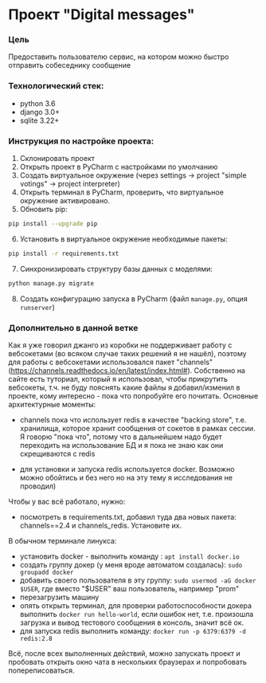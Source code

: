 # Проект "Digital messages"

### Цель
Предоставить пользователю сервис, на котором можно быстро отправить собеседнику сообщение

### Технологический стек:
- python 3.6
- django 3.0+
- sqlite 3.22+

### Инструкция по настройке проекта:
1. Склонировать проект
2. Открыть проект в PyCharm с наcтройками по умолчанию
3. Создать виртуальное окружение (через settings -> project "simple votings" -> project interpreter)
4. Открыть терминал в PyCharm, проверить, что виртуальное окружение активировано.
5. Обновить pip:
```bash
pip install --upgrade pip
```
6. Установить в виртуальное окружение необходимые пакеты: 
```bash
pip install -r requirements.txt
```
7. Синхронизировать структуру базы данных с моделями: 
```bash
python manage.py migrate
```
8. Создать конфигурацию запуска в PyCharm (файл `manage.py`, опция `runserver`)


### Дополнительно в данной ветке
Как я уже говорил джанго из коробки не поддерживает работу с вебсокетами (во всяком случае таких решений я не нашёл), поэтому для работы с вебсокетами использовался пакет "channels" (https://channels.readthedocs.io/en/latest/index.html#). Собственно на сайте есть туториал, который я использовал, чтобы прикрутить вебсокеты, т.ч. не буду пояснять какие файлы я добавил/изменил в проекте, кому интересно - пока что попробуйте его почитать. Основные архитектурные моменты:

- channels пока что использует redis в качестве "backing store", т.е. хранилища, которое хранит сообщения от сокетов в рамках сессии.  Я говорю "пока что", потому что в дальнейшем надо будет переходить на использование БД и я пока не знаю как они скрещиваются с redis

- для установки и запуска redis используется docker. Возможно можно обойтись и без него но на эту тему я исследования не проводил)

Чтобы у вас всё работало, нужно:
- посмотреть в requirements.txt, добавил туда два новых пакета: channels==2.4 и channels_redis. Установите их.

В обычном терминале линукса:
- установить docker - выполнить команду : `apt install docker.io`
- создать группу докер (у меня вроде автоматом создалась): `sudo groupadd docker`
- добавить своего пользователя в эту группу: `sudo usermod -aG docker $USER`, где вместо "$USER" ваш пользователь, например "prom"
- перезагрузить машину
- опять открыть терминал, для проверки работоспособности докера выполнить `docker run hello-world`, если ошибок нет,  т.е. произошла загрузка и вывод тестового сообщения в консоль, значит всё ок.
- для запуска redis выполнить команду: `docker run -p 6379:6379 -d redis:2.8`

Всё, после всех выполненных действий, можно запускать проект и пробовать открыть окно чата в нескольких браузерах и попробовать попереписоваться.